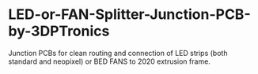 # LED-or-FAN-Splitter-Junction-PCB-by-3DPTronics
Junction PCBs for clean routing and connection of LED strips (both standard and neopixel) or BED FANS to 2020 extrusion frame.
